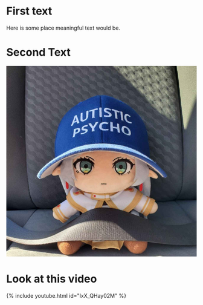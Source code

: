 # First text
Here is some place meaningful text would be.

# Second Text
![Frieren](./images/Frieren_Hat.jpg)


# Look at this video
{% include youtube.html id="IxX_QHay02M" %}